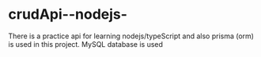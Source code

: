 # crudApi--nodejs-
There is a practice api for learning nodejs/typeScript and also prisma (orm) is used in this project. MySQL database is used
